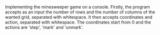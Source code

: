 Implementing the minesweeper game on a console.
Firstly, the program accepts as an input the number of rows and the number of columns of the wanted grid, separated with whitespace.
It then accepts coordinates and action, separated with whitespace. The coordinates start from 0 and the actions are 'step', 'mark' and 'unmark'.
